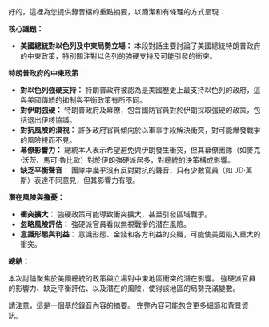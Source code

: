 好的，這裡為您提供錄音檔的重點摘要，以簡潔和有條理的方式呈現：

**核心議題：**

*   **美國總統對以色列及中東局勢立場：** 本段對話主要討論了美國總統特朗普政府的中東政策，特別關注對以色列的強硬支持及可能引發的衝突。

**特朗普政府的中東政策：**

*   **對以色列強硬支持：** 特朗普政府被認為是美國歷史上最支持以色列的政府，這與美國傳統的抑制與平衡政策有所不同。
*   **對伊朗強硬：** 特朗普政府及幕僚，包含國防官員對於伊朗採取強硬的政策，包括退出伊核協議。
*   **對抗風險的漠視：** 許多政府官員傾向於以軍事手段解決衝突，對可能爆發戰爭的風險視而不見。
*   **幕僚影響力：** 總統本人表示希望避免與伊朗發生衝突，但其幕僚團隊（如麥克·沃茨、馬可·魯比歐）對於伊朗強硬派居多，對總統的決策構成影響。
*   **缺乏平衡聲音：** 團隊中幾乎沒有反對對抗的聲音，只有少數官員（如 JD·萬斯）表達不同意見，但其影響力有限。

**潛在風險與擔憂：**

*   **衝突擴大：** 強硬政策可能導致衝突擴大，甚至引發區域戰爭。
*   **忽略風險評估：** 強硬派官員看似無視戰爭的潜在風險。
*   **意識形態與利益：** 意識形態、金錢和各方利益的交織，可能使美國陷入重大的衝突。

**總結：**

本次討論聚焦於美國總統的政策與立場對中東地區衝突的潛在影響。 強硬派官員的影響力、缺乏平衡評估、以及潛在的風險，使得該地區的局勢充滿變數。

請注意，這是一個基於錄音內容的摘要。 完整內容可能包含更多細節和背景資訊。